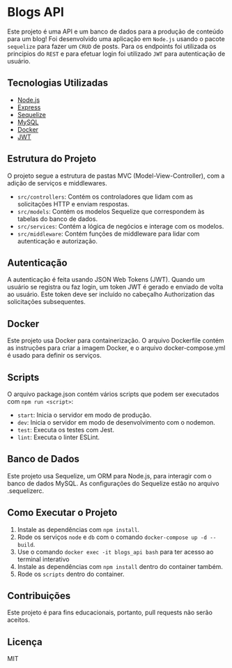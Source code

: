 # Blogs API

Este projeto é uma API e um banco de dados para a produção de conteúdo para um blog!
Foi desenvolvido uma aplicação em `Node.js` usando o pacote `sequelize` para fazer um `CRUD` de posts.
Para os endpoints foi utilizada os principios do `REST` e para efetuar login foi utilizado `JWT` para autenticação de usuário.

## Tecnologias Utilizadas

- [Node.js](https://nodejs.org/en/)
- [Express](https://expressjs.com/)
- [Sequelize](https://sequelize.org/)
- [MySQL](https://www.mysql.com/)
- [Docker](https://www.docker.com/)
- [JWT](https://jwt.io/)

## Estrutura do Projeto

O projeto segue a estrutura de pastas MVC (Model-View-Controller), com a adição de serviços e middlewares.

- `src/controllers`: Contém os controladores que lidam com as solicitações HTTP e enviam respostas.
- `src/models`: Contém os modelos Sequelize que correspondem às tabelas do banco de dados.
- `src/services`: Contém a lógica de negócios e interage com os modelos.
- `src/middleware`: Contém funções de middleware para lidar com autenticação e autorização.

## Autenticação

A autenticação é feita usando JSON Web Tokens (JWT). Quando um usuário se registra ou faz login, um token JWT é gerado e enviado de volta ao usuário. Este token deve ser incluído no cabeçalho Authorization das solicitações subsequentes.

## Docker

Este projeto usa Docker para containerização. O arquivo Dockerfile contém as instruções para criar a imagem Docker, e o arquivo docker-compose.yml é usado para definir os serviços.

## Scripts

O arquivo package.json contém vários scripts que podem ser executados com `npm run <script>`:

- `start`: Inicia o servidor em modo de produção.
- `dev`: Inicia o servidor em modo de desenvolvimento com o nodemon.
- `test`: Executa os testes com Jest.
- `lint`: Executa o linter ESLint.

## Banco de Dados

Este projeto usa Sequelize, um ORM para Node.js, para interagir com o banco de dados MySQL. As configurações do Sequelize estão no arquivo .sequelizerc.

## Como Executar o Projeto

1. Instale as dependências com `npm install`.
2. Rode os serviços `node` e `db` com o comando `docker-compose up -d --build`.
3. Use o comando `docker exec -it blogs_api bash` para ter acesso ao terminal interativo
4. Instale as dependências com `npm install` dentro do container também.
5. Rode os `scripts` dentro do container.

## Contribuições

Este projeto é para fins educacionais, portanto, pull requests não serão aceitos.

## Licença

MIT
